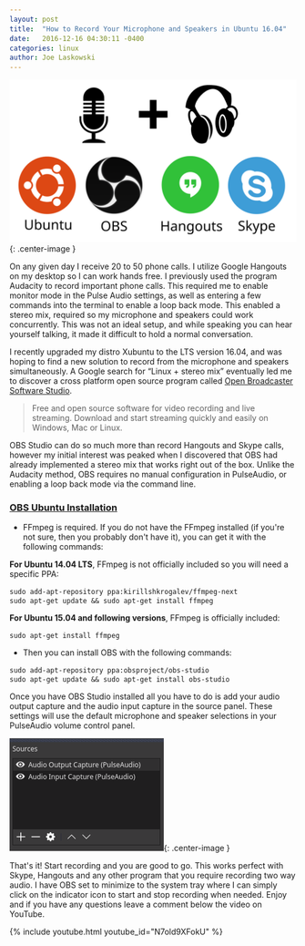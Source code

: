 ```yaml
---
layout: post
title:  "How to Record Your Microphone and Speakers in Ubuntu 16.04"
date:   2016-12-16 04:30:11 -0400
categories: linux
author: Joe Laskowski
---
```


![record microphone and speakers in ubuntu](/img/2016/12/record-mic-speaker-ubuntu.svg){: .center-image }

On any given day I receive 20 to 50 phone calls. I utilize Google Hangouts on my desktop so I can work hands free. I previously used the program Audacity to record important phone calls. This required me to enable monitor mode in the Pulse Audio settings, as well as entering a few commands into the terminal to enable a loop back mode. This enabled a stereo mix, required so my microphone and speakers could work concurrently. This was not an ideal setup, and while speaking you can hear yourself talking, it made it difficult to hold a normal conversation.

I recently upgraded my distro Xubuntu to the LTS version 16.04, and was hoping to find a new solution to record from the microphone and speakers simultaneously. A Google search for “Linux + stereo mix” eventually led me to discover a cross platform open source program called [Open Broadcaster Software Studio](https://obsproject.com/).

> Free and open source software for video recording and live streaming. Download and start streaming quickly and easily on Windows, Mac or Linux.

OBS Studio can do so much more than record Hangouts and Skype calls, however my initial interest was peaked when I discovered that OBS had already implemented a stereo mix that works right out of the box. Unlike the Audacity method, OBS requires no manual configuration in PulseAudio, or enabling a loop back mode via the command line.

### [OBS Ubuntu Installation](https://github.com/jp9000/obs-studio/wiki/Install-Instructions#linux)

* FFmpeg is required. If you do not have the FFmpeg installed (if you're not sure, then you probably don't have it), you can get it with the following commands:

**For Ubuntu 14.04 LTS**, FFmpeg is not officially included so you will need a specific PPA:

```
sudo add-apt-repository ppa:kirillshkrogalev/ffmpeg-next
sudo apt-get update && sudo apt-get install ffmpeg
```

**For Ubuntu 15.04 and following versions**, FFmpeg is officially included:

```
sudo apt-get install ffmpeg
```

* Then you can install OBS with the following commands:

```
sudo add-apt-repository ppa:obsproject/obs-studio
sudo apt-get update && sudo apt-get install obs-studio
```

Once you have OBS Studio installed all you have to do is add your audio output capture and the audio input capture in the source panel. These settings will use the default microphone and speaker selections in your PulseAudio volume control panel.


![obs-source-panel-settings](/img/2016/12/obs-source-panel.png){: .center-image }


That's it! Start recording and you are good to go. This works perfect with Skype, Hangouts and any other program that you require recording two way audio. I have OBS set to minimize to the system tray where I can simply click on the indicator icon to start and stop recording when needed. Enjoy and if you have any questions leave a comment below the video on YouTube.


{% include youtube.html youtube_id="N7old9XFokU" %}
